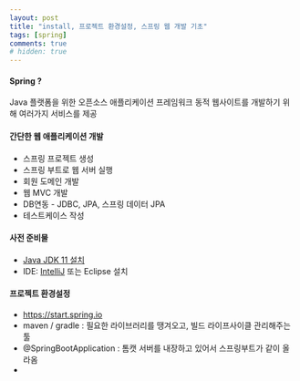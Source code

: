 ```yaml
---
layout: post
title: "install, 프로젝트 환경설정, 스프링 웹 개발 기초"
tags: [spring]
comments: true
# hidden: true
---
```


#### Spring ?
Java 플랫폼을 위한 오픈소스 애플리케이션 프레임워크
동적 웹사이트를 개발하기 위해 여러가지 서비스를 제공

#### 간단한 웹 애플리케이션 개발
* 스프링 프로젝트 생성
* 스프링 부트로 웹 서버 실행
* 회원 도메인 개발
* 웹 MVC 개발
* DB연동 - JDBC, JPA, 스프링 데이터 JPA
* 테스트케이스 작성

#### 사전 준비물
* [Java JDK 11 설치](https://www.oracle.com/java/technologies/javase-downloads.html)
* IDE: [IntelliJ](https://www.jetbrains.com/ko-kr/idea/download/#section=windows) 또는 Eclipse 설치


#### 프로젝트 환경설정

* https://start.spring.io
* maven / gradle : 필요한 라이브러리를 땡겨오고, 빌드 라이프사이클 관리해주는 툴
* @SpringBootApplication : 톰캣 서버를 내장하고 있어서 스프링부트가 같이 올라옴
* 